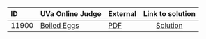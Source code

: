 | ID | UVa Online Judge | External | Link to solution |
|:---|:---|:---|:---:|
| 11900 | [Boiled Eggs](https://onlinejudge.org/index.php?option=com_onlinejudge&Itemid=8&category=24&page=show_problem&problem=3051) | [PDF](https://onlinejudge.org/external/119/11900.pdf) | [Solution](https://github.com/versenyi98/uva-solutions/tree/main/solutions/11900%20-%20Boiled%20Eggs)|
